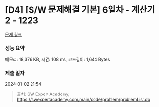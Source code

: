 # [D4] [S/W 문제해결 기본] 6일차 - 계산기2 - 1223 

[문제 링크](https://swexpertacademy.com/main/code/problem/problemDetail.do?contestProbId=AV14nnAaAFACFAYD) 

### 성능 요약

메모리: 18,376 KB, 시간: 108 ms, 코드길이: 1,644 Bytes

### 제출 일자

2024-01-02 21:54



> 출처: SW Expert Academy, https://swexpertacademy.com/main/code/problem/problemList.do